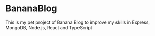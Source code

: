 # BananaBlog
This is my pet project of Banana Blog to improve my skills in Express, MongoDB, Node.js, React and TypeScript
